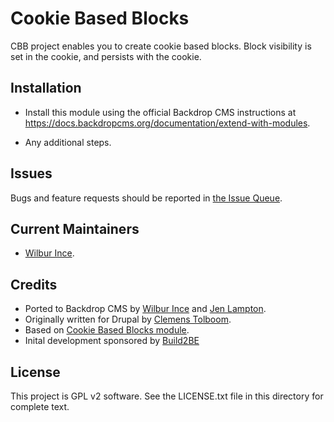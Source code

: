 Cookie Based Blocks
===================

CBB project enables you to create cookie based blocks.  Block visibility is set in 
the cookie, and persists with the cookie.  

Installation <!-- This section is required. -->
------------

- Install this module using the official Backdrop CMS instructions at
  https://docs.backdropcms.org/documentation/extend-with-modules.

- Any additional steps.

Issues 
------

Bugs and feature requests should be reported in [the Issue Queue](https://github.com/backdrop-contrib/foo-project/issues).

Current Maintainers 
-------------------

- [Wilbur Ince](https://github.com/wylbur).

Credits 
-------

- Ported to Backdrop CMS by [Wilbur Ince](https://github.com/wylbur) and [Jen Lampton](https://github.com/jenlampton).
- Originally written for Drupal by [Clemens Tolboom](https://www.drupal.org/u/clemenstolboom).
- Based on [Cookie Based Blocks module](https://www.drupal.org/project/cbb).
- Inital development sponsored by [Build2BE](http://build2be.com/)

License 
-------

This project is GPL v2 software.
See the LICENSE.txt file in this directory for complete text.
